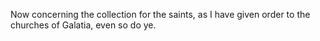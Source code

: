 Now concerning the collection for the saints, as I have given order to the churches of Galatia, even so do ye.

